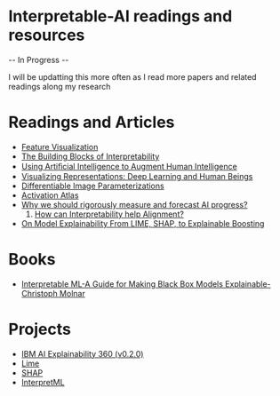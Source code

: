 # Interpretable-AI readings and resources
-- In Progress --

I will be updatting this more often as I read more papers and related readings along my research

# Readings and Articles

* [Feature Visualization](https://distill.pub/2017/feature-visualization/)
* [The Building Blocks of Interpretability](https://distill.pub/2018/building-blocks/)
* [Using Artiﬁcial Intelligence to Augment Human Intelligence](https://distill.pub/2017/aia/)
* [Visualizing Representations: Deep Learning and Human Beings](http://colah.github.io/posts/2015-01-Visualizing-Representations/)
* [Differentiable Image Parameterizations](https://distill.pub/2018/differentiable-parameterizations/)
* [Activation Atlas](https://distill.pub/2019/activation-atlas/)
* [Why we should rigorously measure and forecast AI progress?](https://www.lesswrong.com/posts/axzPYvcmWr2TwvnLi/an-101-why-we-should-rigorously-measure-and-forecast-ai)
	1. [How can Interpretability help Alignment?](https://www.lesswrong.com/posts/uRnprGSiLGXv35foX/how-can-interpretability-help-alignment)
* [On Model Explainability From LIME, SHAP, to Explainable Boosting](https://everdark.github.io/k9/notebooks/ml/model_explain/model_explain.nb.html)

# Books

* [Interpretable ML-A Guide for Making Black Box Models Explainable-Christoph Molnar](https://christophm.github.io/interpretable-ml-book/)

# Projects

* [IBM AI Explainability 360 (v0.2.0)](https://github.com/IBM/AIX360/)
* [Lime](https://github.com/marcotcr/lime)
* [SHAP](https://github.com/slundberg/shap)
* [InterpretML](https://github.com/interpretml/interpret)